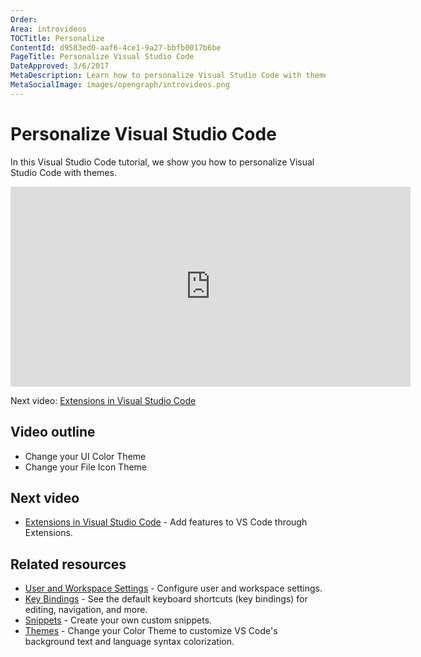 ```yaml
---
Order:
Area: introvideos
TOCTitle: Personalize
ContentId: d9583ed0-aaf6-4ce1-9a27-bbfb0017b6be
PageTitle: Personalize Visual Studio Code
DateApproved: 3/6/2017
MetaDescription: Learn how to personalize Visual Studio Code with themes.
MetaSocialImage: images/opengraph/introvideos.png
---
```

# Personalize Visual Studio Code

In this Visual Studio Code tutorial, we show you how to personalize Visual Studio Code with themes.

<iframe src="https://www.microsoft.com/en-us/videoplayer/embed/RE4MEEF" width="640" height="320" allowFullScreen="true" frameBorder="0"></iframe>

Next video: [Extensions in Visual Studio Code](/docs/introvideos/extend.md)

## Video outline

* Change your UI Color Theme
* Change your File Icon Theme

## Next video

* [Extensions in Visual Studio Code](/docs/introvideos/extend.md) - Add features to VS Code through Extensions.

## Related resources

* [User and Workspace Settings](/docs/getstarted/settings.md) - Configure user and workspace settings.
* [Key Bindings](/docs/getstarted/keybindings.md) - See the default keyboard shortcuts (key bindings) for editing, navigation, and more.
* [Snippets](/docs/editor/userdefinedsnippets.md) - Create your own custom snippets.
* [Themes](/docs/getstarted/themes.md) - Change your Color Theme to customize VS Code's background text and language syntax colorization.

